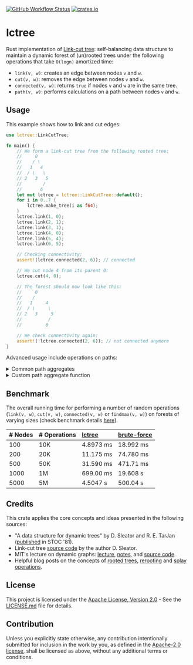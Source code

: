 [![GitHub Workflow Status](https://img.shields.io/github/actions/workflow/status/azizkayumov/lctree/ci.yml?style=plastic)](#)
[![crates.io](https://img.shields.io/crates/v/lctree)](https://crates.io/crates/lctree)

# lctree
Rust implementation of [Link-cut tree](https://dl.acm.org/doi/pdf/10.1145/800076.802464): self-balancing data structure to maintain a dynamic forest of (un)rooted trees under the following operations that take `O(logn)` amortized time:
* `link(v, w)`: creates an edge between nodes `v` and `w`.
* `cut(v, w)`: removes the edge between nodes `v` and `w`.
* `connected(v, w)`: returns `true` if nodes `v` and `w` are in the same tree.
* `path(v, w)`: performs calculations on a path between nodes `v` and `w`.

## Usage
This example shows how to link and cut edges:
```rust
use lctree::LinkCutTree;

fn main() {
    // We form a link-cut tree from the following rooted tree:
    //     0
    //    / \
    //   1   4
    //  / \   \
    // 2   3   5
    //        /
    //       6
    let mut lctree = lctree::LinkCutTree::default();
    for i in 0..7 {
        lctree.make_tree(i as f64);
    }
    lctree.link(1, 0);
    lctree.link(2, 1);
    lctree.link(3, 1);
    lctree.link(4, 0);
    lctree.link(5, 4);
    lctree.link(6, 5);

    // Checking connectivity:
    assert!(lctree.connected(2, 6)); // connected

    // We cut node 4 from its parent 0:
    lctree.cut(4, 0);

    // The forest should now look like this:
    //     0
    //    /   
    //   1     4
    //  / \     \
    // 2   3     5
    //          /
    //         6

    // We check connectivity again:
    assert!(!lctree.connected(2, 6)); // not connected anymore
}
```
Advanced usage include operations on paths:
<details>
<summary>Common path aggregates</summary>

Various kinds of calculations can be performed on a path between two nodes, provided as `findmax`, `findmin`, or `findsum`:

```rust
use lctree::{LinkCutTree, FindMax, FindMin, FindSum};

fn main() {
    // We form a link-cut tree from the following rooted tree
    // (the numbers in parentheses are the weights of the nodes):
    //           0(9)
    //           /  \
    //         1(1)  4(2)
    //        /   \    \
    //      2(8)  3(0)  5(4)
    //                  /
    //                6(3)

    // Replace FindMax with FindMin or FindSum, depending on your usage:
    let mut lctree: LinkCutTree<FindMax> = lctree::LinkCutTree::new();
    let weights = [9.0, 1.0, 8.0, 0.0, 2.0, 4.0, 3.0];
    for i in 0..weights.len() {
        lctree.make_tree(weights[i]);
    }
    lctree.link(1, 0);
    lctree.link(2, 1);
    lctree.link(3, 1);
    lctree.link(4, 0);
    lctree.link(5, 4);
    lctree.link(6, 5);

    // We find the node with max weight on the path between 2 to 6,
    // where 0 has the maximum weight of 9.0:
    assert_eq!(lctree.path(2, 6).max_weight, 9.0);
    assert_eq!(lctree.path(2, 6).max_weight_idx, 0);
}
```
</details>

<details>
<summary>Custom path aggregate function</summary>
    
A custom path aggregate function can be defined by using the `Path` trait:
    
```rust
use lctree::{LinkCutTree, Path};

#[derive(Copy, Clone)]
pub struct FindXor {
    pub xor: u64,
}

impl Path for FindXor {
    fn default(weight: f64, _: usize) -> Self {
        FindXor {
            xor: weight as u64,
        }
    }

    fn aggregate(&mut self, other: Self) {
        self.xor ^= other.xor;
    }
}

fn main() {
    let mut lctree: LinkCutTree<FindXor> = LinkCutTree::new();
    ...
}
```

</details>

## Benchmark
The overall running time for performing a number of random operations (`link(v, w)`, `cut(v, w)`, `connected(v, w)` or `findmax(v, w)`) on forests of varying sizes (check benchmark details [here](https://github.com/azizkayumov/lctree/blob/main/benches/README.md)).

| # Nodes     | # Operations    | [lctree](https://github.com/azizkayumov/lctree/blob/main/src/lctree.rs)    | [brute-force](https://github.com/azizkayumov/lctree/blob/main/benches/benchmark.rs)  | 
| :---        | :---            | :---          | :---            |
| 100         | 10K             | 4.8973 ms     | 18.992 ms       |
| 200         | 20K             | 11.175 ms     | 74.780 ms       |
| 500         | 50K             | 31.590 ms     | 471.71 ms       |
| 1000        | 1M              | 699.00 ms     | 19.608 s        |
| 5000        | 5M              | 4.5047 s      | 500.04 s        |

## Credits
This crate applies the core concepts and ideas presented in the following sources:
- "A data structure for dynamic trees" by D. Sleator and R. E. TarJan ([published](https://dl.acm.org/doi/10.1145/800076.802464) in STOC '81).
- Link-cut tree [source code](https://codeforces.com/contest/117/submission/860934) by the author D. Sleator.
- MIT's lecture on dynamic graphs: [lecture](https://www.youtube.com/watch?v=XZLN6NxEQWo), [notes](https://courses.csail.mit.edu/6.851/spring12/scribe/L19.pdf), and [source code](https://github.com/6851-2021/rust-link-cut-tree).
- Helpful blog posts on the concepts of [rooted trees](https://codeforces.com/blog/entry/80383), [rerooting](https://codeforces.com/blog/entry/75885) and [splay operations](https://www.youtube.com/watch?v=2eCKpEmkxIc).

## License
This project is licensed under the [Apache License, Version 2.0](LICENSE.md) - See the [LICENSE.md](https://github.com/azizkayumov/lctree/blob/main/LICENSE) file for details.

## Contribution
Unless you explicitly state otherwise, any contribution intentionally submitted
for inclusion in the work by you, as defined in the [Apache-2.0
license][apache-license], shall be licensed as above, without any additional
terms or conditions.

[apache-license]: http://www.apache.org/licenses/LICENSE-2.0
